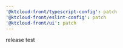 ```yaml
---
'@ktcloud-front/typescript-config': patch
'@ktcloud-front/eslint-config': patch
'@ktcloud-front/ui': patch
---
```


release test
